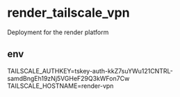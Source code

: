 # render_tailscale_vpn
Deployment for the render platform

## env
TAILSCALE_AUTHKEY=tskey-auth-kkZ7suYWu121CNTRL-samdBngEh19zNj5VGHeF29Q3kWFon7Cw
TAILSCALE_HOSTNAME=render-vpn
